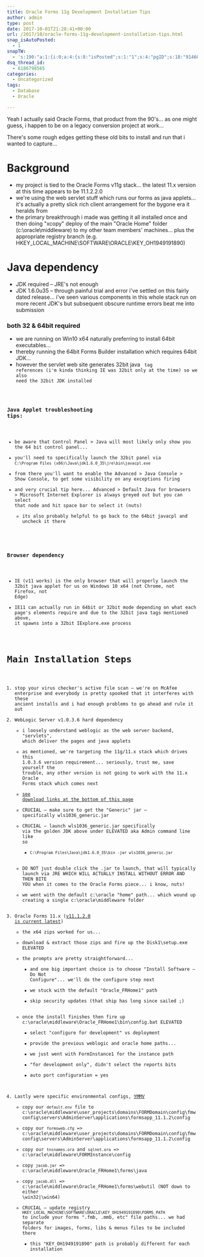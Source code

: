 ```yaml
---
title: Oracle Forms 11g Development Installation Tips
author: admin
type: post
date: 2017-10-01T21:28:41+00:00
url: /2017/10/oracle-forms-11g-development-installation-tips.html
snap_isAutoPosted:
  - 1
snapTW:
  - 's:190:"a:1:{i:0;a:4:{s:8:"isPosted";s:1:"1";s:4:"pgID";s:18:"914602998038355969";s:7:"postURL";s:53:"https://twitter.com/BeejSEA/status/914602998038355969";s:5:"pDate";s:19:"2017-10-01 21:28:43";}}";'
dsq_thread_id:
  - 6186798565
categories:
  - Uncategorized
tags:
  - Database
  - Oracle

---
```

Yeah I actually said Oracle Forms, that product from the 90's... as one might guess, i happen to be on a legacy conversion project at work...
  
There's some rough edges getting these old bits to install and run that i wanted to capture...

# Background

  * my project is tied to the Oracle Forms v11g stack... the latest 11.x version at this time appears to be 11.1.2.2.0
  * we're using the web servlet stuff which runs our forms as java applets... it's actually a pretty slick rich client arrangement for the bygone era it heralds from
  * <span class="hl">the primary breakthrough i made was getting it all installed once and then doing "xcopy" deploy of the main "Oracle Home" folder (c:\oracle\middleware) to my other team members' machines</span>... plus the appropriate registry branch (e.g. HKEY\_LOCAL\_MACHINE\SOFTWARE\ORACLE\KEY_OH1949191890)

# Java dependency

  * JDK required &#8211; JRE's not enough
  * JDK 1.6.0u35 &#8211; through painful trial and error i've settled on this fairly dated release... i've seen various components in this whole stack run on more recent JDK's but subsequent obscure runtime errors beat me into submission

### both 32 & 64bit required

  * we are running on Win10 x64 naturally preferring to install 64bit executables...
  * thereby running the 64bit Forms Builder installation which requires 64bit JDK...
  * however the servlet web site generates 32bit java <code> tag references (i'm kinda thinking IE was 32bit only at the time) so we also need the 32bit JDK installed

### Java Applet troubleshooting tips:

  * be aware that Control Panel > Java will most likely only show you the 64 bit control panel...
  * you'll need to specifically launch the 32bit panel via `C:\Program Files (x86)\Java\jdk1.6.0_35\jre\bin\javacpl.exe`
  * from there you'll want to enable the Advanced > Java Console > Show Console, to get some visibility on any exceptions firing
  * and very crucial tip here... Advanced > Default Java for browsers > Microsoft Internet Explorer is always greyed out but you can select that node and hit space bar to select it (nuts) 
      * its also probably helpful to go back to the 64bit javacpl and uncheck it there

### Browser dependency

  * IE (v11 works) is the only browser that will properly launch the 32bit java applet for us on Windows 10 x64 (not Chrome, not Firefox, not Edge)
  * IE11 can actually run in 64bit or 32bit mode depending on what each page's elements require and due to the 32bit java tags mentioned above, it spawns into a 32bit IExplore.exe process

# Main Installation Steps

  1. stop your virus checker's active file scan &#8211; we're on McAfee enterprise and everybody is pretty spooked that it interferes with these ancient installs and i had enough problems to go ahead and rule it out
  2. WebLogic Server <span class="hl">v1.0.3.6 hard dependency</span> 
      * i loosely understand weblogic as the web server backend, "servlets", which deliver the pages and java applets
      * as mentioned, we're targeting the 11g/11.x stack which drives this 1.0.3.6 version requirement... seriously, trust me, save yourself the trouble, any other version is not going to work with the 11.x Oracle Forms stack which comes next
      * [see download links at the bottom of this page][1]
      * <span class="hl">CRUCIAL &#8211; make sure to get the "Generic" jar &#8211; specifically wls1036_generic.jar</span>
      * <span class="hl">CRUCIAL &#8211; launch wls1036_generic.jar specifically via the golden JDK above under ELEVATED aka Admin command line like so</span> 
          * `C:\Program Files\Java\jdk1.6.0_35\bin -jar wls1036_generic.jar`
      * DO NOT just double click the .jar to launch, that will typically launch via JRE WHICH WILL ACTUALLY INSTALL WITHOUT ERROR AND THEN BITE YOU when it comes to the Oracle Forms piece... i know, nuts!
      * we went with the default c:\oracle "home" path... which wound up creating a single c:\oracle\middleware folder
  3. Oracle Forms 11.x ([v11.1.2.0 is current latest][2]) 
      * the x64 zips worked for us...
      * download & extract those zips and fire up the Disk1\setup.exe ELEVATED
      * the prompts are pretty straightforward... 
          * and one big important choice is to choose "Install Software &#8211; Do Not Configure"... we'll do the configure step next
          * we stuck with the default "Oracle_FRHome1" path
          * skip security updates (that ship has long since sailed ;)
      * once the install finishes then fire up c:\oracle\middleware\Oracle_FRHome1\bin\config.bat ELEVATED 
          * select "configure for development" vs deployment
          * provide the previous weblogic and oracle home paths...
          * we just went with FormInstance1 for the instance path
          * "for development only", didn't select the reports bits
          * auto port configuration = yes
  4. Lastly were specific environmental configs, [YMMV][3] 
      * copy our `default.env` file to c:\oracle\middleware\user\_projects\domains\FORMDomain\config\fmwconfig\servers\AdminServer\applications\formsapp\_11.1.2\config
      * copy our `formsweb.cfg` => c:\oracle\middleware\user\_projects\domains\FORMDomain\config\fmwconfig\servers\AdminServer\applications\formsapp\_11.1.2\config
      * copy our `tnsnames.ora` and `sqlnet.ora` => c:\oracle\middleware\FORMInstance\config
      * copy `jacob.jar` => c:\oracle\middleware\Oracle_FRHome1\forms\java
      * copy `jacob.dll` => c:\oracle\middleware\Oracle_FRHome1\forms\webutil (NOT down to either \win32|\win64)
      * CRUCIAL &#8211; update registry `HKEY_LOCAL_MACHINE\SOFTWARE\ORACLE\KEY_OH1949191890\FORMS_PATH` to include your forms ".fmb, .mmb, etc" file paths... we had separate folders for images, forms, libs & menus files to be included there 
          * this "KEY_OH1949191890" path is probably different for each installation

 [1]: http://www.oracle.com/technetwork/middleware/weblogic/downloads/wls-main-097127.html
 [2]: http://www.oracle.com/technetwork/developer-tools/forms/downloads/forms-downloads-11g-2735004.html
 [3]: https://en.wiktionary.org/wiki/your_mileage_may_vary#English